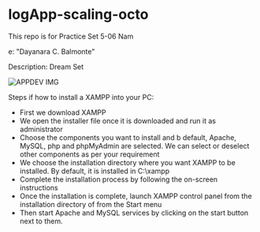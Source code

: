 # logApp-scaling-octo

This repo is for Practice Set 5-06
Nam

e: "Dayanara C. Balmonte"

Description: Dream Set

![APPDEV IMG](pc.jpg)

Steps if how to install a XAMPP into your PC:

- First we download XAMPP
- We open the installer file once it is downloaded and run it as administrator
- Choose the components you want to install and b default, Apache, MySQL, php and phpMyAdmin are selected. We can select or deselect other components as per your requirement
- We choose the installation directory where you want XAMPP to be installed. By default, it is installed in C:\xampp
- Complete the installation process by following the on-screen instructions
- Once the installation is  complete, launch XAMPP control panel from the installation directory of from the Start menu
- Then start Apache and MySQL services by clicking on the start button next to them.

